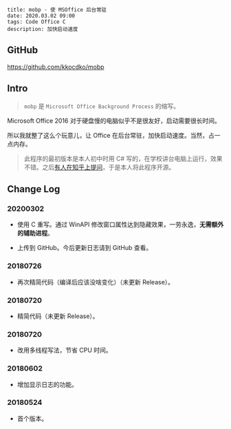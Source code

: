```
title: mobp - 使 MSOffice 后台常驻
date: 2020.03.02 09:00
tags: Code Office C
description: 加快启动速度
```

## GitHub

<https://github.com/kkocdko/mobp>

## Intro

> `mobp` 是 `Microsoft Office Background Process` 的缩写。

Microsoft Office 2016 对于硬盘慢的电脑似乎不是很友好，启动需要很长时间。

所以我就整了这么个玩意儿，让 Office 在后台常驻，加快启动速度。当然，占一点内存。

> 此程序的最初版本是本人初中时用 C# 写的，在学校讲台电脑上运行，效果不错。之后[有人在知乎上提问](https://zhihu.com/question/62132205)，于是本人将此程序开源。

## Change Log

### 20200302

- 使用 C 重写。通过 WinAPI 修改窗口属性达到隐藏效果，一劳永逸，**无需额外的辅助进程**。

- 上传到 GitHub。今后更新日志请到 GitHub 查看。

### 20180726

- 再次精简代码（编译后应该没啥变化）（未更新 Release）。

### 20180720

- 精简代码（未更新 Release）。

### 20180720

- 改用多线程写法，节省 CPU 时间。

### 20180602

- 增加显示日志的功能。

### 20180524

- 首个版本。
